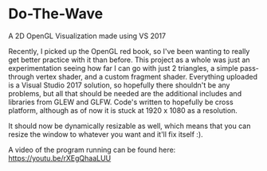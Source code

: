 # Do-The-Wave
A 2D OpenGL Visualization made using VS 2017

Recently, I picked up the OpenGL red book, so I've been wanting to really get better practice with it than before.  This project as a whole was just an experimentation seeing how far I can go with just 2 triangles, a simple pass-through vertex shader, and a custom fragment shader.  Everything uploaded is a Visual Studio 2017 solution, so hopefully there shouldn't be any problems, but all that should be needed are the additional includes and libraries from GLEW and GLFW.  Code's written to hopefully be cross platform, although as of now it is stuck at 1920 x 1080 as a resolution.

It should now be dynamically resizable as well, which means that you can resize the window to whatever you want and it'll fix itself :).

A video of the program running can be found here: https://youtu.be/rXEgQhaaLUU
